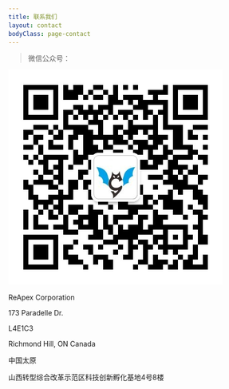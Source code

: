 ```yaml
---
title: 联系我们
layout: contact
bodyClass: page-contact
---
```


> 微信公众号：

![二维码](images/social/wechat150.jpg) 


ReApex Corporation

173 Paradelle Dr. 

L4E1C3

Richmond Hill, ON Canada

中国太原

山西转型综合改革示范区科技创新孵化基地4号8楼

